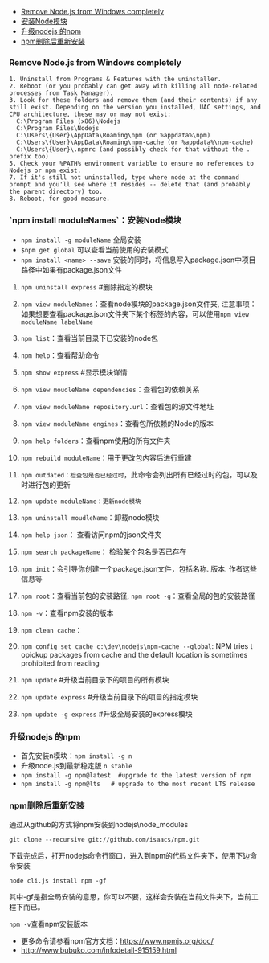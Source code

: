 - [Remove Node.js from Windows completely](#Remove-Node)
- [安装Node模块](#安装Node模块)
- [升级nodejs 的npm](#升级nodejs)
- [npm删除后重新安装](#npm删除后重新安装)

<h3 id="Remove-Node">Remove Node.js from Windows completely</h3>

```
1. Uninstall from Programs & Features with the uninstaller.
2. Reboot (or you probably can get away with killing all node-related processes from Task Manager).
3. Look for these folders and remove them (and their contents) if any still exist. Depending on the version you installed, UAC settings, and CPU architecture, these may or may not exist:
  C:\Program Files (x86)\Nodejs
  C:\Program Files\Nodejs
  C:\Users\{User}\AppData\Roaming\npm (or %appdata%\npm)
  C:\Users\{User}\AppData\Roaming\npm-cache (or %appdata%\npm-cache)
  C:\Users\{User}\.npmrc (and possibly check for that without the . prefix too)
5. Check your %PATH% environment variable to ensure no references to Nodejs or npm exist.
7. If it's still not uninstalled, type where node at the command prompt and you'll see where it resides -- delete that (and probably the parent directory) too.
8. Reboot, for good measure.
```

<h3 id="安装Node模块">`npm install moduleNames`：安装Node模块</h3>

- `npm install -g moduleName` 全局安装
- `$npm get global` 可以查看当前使用的安装模式
- `npm install <name> --save` 安装的同时，将信息写入package.json中项目路径中如果有package.json文件
1. `npm uninstall express`  #删除指定的模块

2. `npm view moduleNames`：查看node模块的package.json文件夹, 注意事项：如果想要查看package.json文件夹下某个标签的内容，可以使用`npm view moduleName labelName`
3. `npm list`：查看当前目录下已安装的node包
4. `npm help`：查看帮助命令
5. `npm show express`     #显示模块详情
5. `npm view moudleName dependencies`：查看包的依赖关系
6. `npm view moduleName repository.url`：查看包的源文件地址
7. `npm view moduleName engines`：查看包所依赖的Node的版本
8. `npm help folders`：查看npm使用的所有文件夹
9. `npm rebuild moduleName`：用于更改包内容后进行重建
10. `npm outdated：检查包是否已经过时`，此命令会列出所有已经过时的包，可以及时进行包的更新
11. `npm update moduleName：更新node模块`
12. `npm uninstall moudleName`：卸载node模块
13. `npm help json`： 查看访问npm的json文件夹
14. `npm search packageName`： 检验某个包名是否已存在
15. `npm init`：会引导你创建一个package.json文件，包括名称. 版本. 作者这些信息等
16. `npm root`：查看当前包的安装路径,  `npm root -g`：查看全局的包的安装路径
17. `npm -v`：查看npm安装的版本
18. `npm clean cache`：
19. `npm config set cache c:\dev\nodejs\npm-cache --global`:  NPM tries t opickup packages from cache and the default location is sometimes prohibited from reading
20. `npm update`        #升级当前目录下的项目的所有模块 
21. `npm update express`    #升级当前目录下的项目的指定模块
22. `npm update -g express`  #升级全局安装的express模块

<h3 id="升级nodejs">升级nodejs 的npm</h3>

- 首先安装n模块：`npm install -g n`   
- 升级node.js到最新稳定版   `n stable`
- `npm install -g npm@latest  #upgrade to the latest version of npm`
- `npm install -g npm@lts   # upgrade to the most recent LTS release`

<h3 id="npm删除后重新安装">npm删除后重新安装</h3>

通过从github的方式将npm安装到nodejs\node_modules

`git clone --recursive git://github.com/isaacs/npm.git`

下载完成后，打开nodejs命令行窗口，进入到npm的代码文件夹下，使用下边命令安装

`node cli.js install npm -gf` 

其中-gf是指全局安装的意思，你可以不要，这样会安装在当前文件夹下，当前工程下而已。

`npm -v`查看npm安装版本

- 更多命令请参看npm官方文档：https://www.npmjs.org/doc/
- http://www.bubuko.com/infodetail-915159.html
